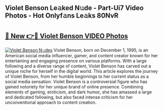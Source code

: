 ## Violet Benson Le𝚊ked N𝚞de - Part-Ui7 Video Photos - Hot Onlyf𝚊ns Le𝚊ks 80NvR

# <h2><a href="http://ac24875.deff.icu/?id=Violet+Benson">🔗 New 👉🔴 Violet Benson VIDEO Photos</a></h2>

[![Violet Benson N𝚞des](https://i.imgur.com/rIISA9y.gif)](http://ac24875.deff.icu/?id=Violet+Benson)
Violet Benson, born on December 1, 1995, is an American social media influencer, gamer, and content creator known for her entertaining and engaging presence on various platforms. With a large following and a diverse range of content, Violet Benson has carved out a unique niche for herself in the digital world. This article explores the journey of Violet Benson, from her humble beginnings to her current status as a social media sensation. Violet Benson is a controversial figure who has gained notoriety for her unique brand of online presence. Combining elements of gaming, eroticism, and dark humor, she has amassed a large and dedicated following, but also faced intense criticism for her unconventional approach to content creation.
